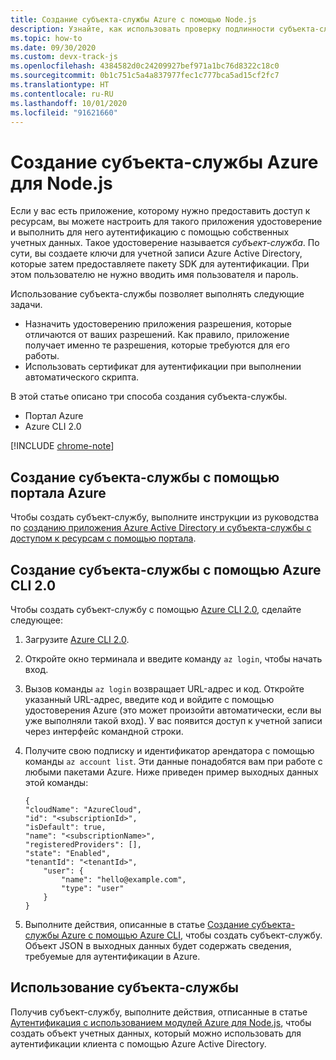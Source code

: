 ```yaml
---
title: Создание субъекта-службы Azure с помощью Node.js
description: Узнайте, как использовать проверку подлинности субъекта-службы в Azure с помощью Node.js и JavaScript.
ms.topic: how-to
ms.date: 09/30/2020
ms.custom: devx-track-js
ms.openlocfilehash: 4384582d0c24209927bef971a1bc76d8322c18c0
ms.sourcegitcommit: 0b1c751c5a4a837977fec1c777bca5ad15cf2fc7
ms.translationtype: HT
ms.contentlocale: ru-RU
ms.lasthandoff: 10/01/2020
ms.locfileid: "91621660"
---
```

# <a name="create-an-azure-service-principal-for-nodejs"></a>Создание субъекта-службы Azure для Node.js

Если у вас есть приложение, которому нужно предоставить доступ к ресурсам, вы можете настроить для такого приложения удостоверение и выполнить для него аутентификацию с помощью собственных учетных данных. Такое удостоверение называется *субъект-служба*. По сути, вы создаете ключи для учетной записи Azure Active Directory, которые затем предоставляете пакету SDK для аутентификации. При этом пользователю не нужно вводить имя пользователя и пароль.

Использование субъекта-службы позволяет выполнять следующие задачи.
- Назначить удостоверению приложения разрешения, которые отличаются от ваших разрешений. Как правило, приложение получает именно те разрешения, которые требуются для его работы.
- Использовать сертификат для аутентификации при выполнении автоматического скрипта.

В этой статье описано три способа создания субъекта-службы.

- Портал Azure
- Azure CLI 2.0

[!INCLUDE [chrome-note](includes/chrome-note.md)]

## <a name="create-a-service-principal-using-the-azure-portal"></a>Создание субъекта-службы с помощью портала Azure

Чтобы создать субъект-службу, выполните инструкции из руководства по [созданию приложения Azure Active Directory и субъекта-службы с доступом к ресурсам с помощью портала](/azure/active-directory/develop/howto-create-service-principal-portal).

## <a name="create-a-service-principal-using-the-azure-cli-20"></a>Создание субъекта-службы с помощью Azure CLI 2.0

Чтобы создать субъект-службу с помощью [Azure CLI 2.0](/cli/azure/install-az-cli2), сделайте следующее:

1. Загрузите [Azure CLI 2.0](/cli/azure/install-az-cli2).

2. Откройте окно терминала и введите команду `az login`, чтобы начать вход.

3. Вызов команды `az login` возвращает URL-адрес и код. Откройте указанный URL-адрес, введите код и войдите с помощью удостоверения Azure (это может произойти автоматически, если вы уже выполняли такой вход). У вас появится доступ к учетной записи через интерфейс командной строки.

4. Получите свою подписку и идентификатор арендатора с помощью команды `az account list`. Эти данные понадобятся вам при работе с любыми пакетами Azure. Ниже приведен пример выходных данных этой команды:

    ```shell
    {
    "cloudName": "AzureCloud",
    "id": "<subscriptionId>",
    "isDefault": true,
    "name": "<subscriptionName>",
    "registeredProviders": [],
    "state": "Enabled",
    "tenantId": "<tenantId>",
        "user": {
            "name": "hello@example.com",
            "type": "user"
        }
    }
    ```

5. Выполните действия, описанные в статье [Создание субъекта-службы Azure с помощью Azure CLI](/cli/azure/create-an-azure-service-principal-azure-cli), чтобы создать субъект-службу. Объект JSON в выходных данных будет содержать сведения, требуемые для аутентификации в Azure.


## <a name="using-the-service-principal"></a>Использование субъекта-службы

Получив субъект-службу, выполните действия, отписанные в статье [Аутентификация с использованием модулей Azure для Node.js](./node-sdk-azure-authenticate.md), чтобы создать объект учетных данных, который можно использовать для аутентификации клиента с помощью Azure Active Directory.
